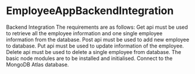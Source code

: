 # EmployeeAppBackendIntegration
Backend Integration
The requirements are as follows:
Get api must be used to retrieve all the employee information and one single employee information from the database.
Post api must be used to add new employee to database.
Put api must be used to update information of the employee.
Delete api must be used to delete a single employee from database.
The basic node modules are to be installed and initialised.
Connect to the MongoDB Atlas database.

